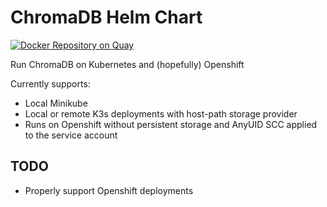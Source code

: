 # ChromaDB Helm Chart

[![Docker Repository on Quay](https://quay.io/repository/marcocaimi/chromadb/status "Docker Repository on Quay")](https://quay.io/repository/marcocaimi/chromadb)

Run ChromaDB on Kubernetes and (hopefully) Openshift

Currently supports:

- Local Minikube
- Local or remote K3s deployments with host-path storage provider
- Runs on Openshift without persistent storage and AnyUID SCC applied to the service account

## TODO

- Properly support Openshift deployments
